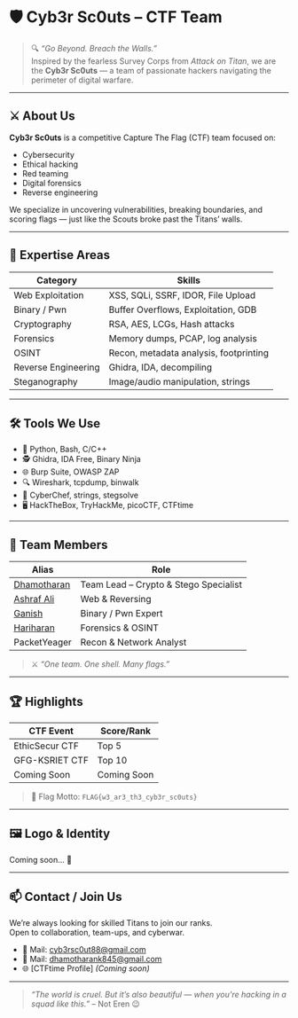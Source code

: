 ﻿# 🛡️ Cyb3r Sc0uts – CTF Team

> 🔍 _“Go Beyond. Breach the Walls.”_  
> Inspired by the fearless Survey Corps from *Attack on Titan*, we are the **Cyb3r Sc0uts** — a team of passionate hackers navigating the perimeter of digital warfare.

---

## ⚔️ About Us

**Cyb3r Sc0uts** is a competitive Capture The Flag (CTF) team focused on:
- Cybersecurity
- Ethical hacking
- Red teaming
- Digital forensics
- Reverse engineering

We specialize in uncovering vulnerabilities, breaking boundaries, and scoring flags — just like the Scouts broke past the Titans’ walls.

---

## 🧠 Expertise Areas

| Category              | Skills                               |
|-----------------------|---------------------------------------|
| Web Exploitation      | XSS, SQLi, SSRF, IDOR, File Upload    |
| Binary / Pwn          | Buffer Overflows, Exploitation, GDB   |
| Cryptography          | RSA, AES, LCGs, Hash attacks          |
| Forensics             | Memory dumps, PCAP, log analysis      |
| OSINT                 | Recon, metadata analysis, footprinting|
| Reverse Engineering   | Ghidra, IDA, decompiling              |
| Steganography         | Image/audio manipulation, strings     |

---

## 🛠️ Tools We Use

- 🐍 Python, Bash, C/C++
- 🕵️ Ghidra, IDA Free, Binary Ninja
- 🌐 Burp Suite, OWASP ZAP
- 🔍 Wireshark, tcpdump, binwalk
- 🧰 CyberChef, strings, stegsolve
- 🖥️ HackTheBox, TryHackMe, picoCTF, CTFtime

---

## 👥 Team Members

| Alias                  | Role                        |
|------------------------|-----------------------------|
| [Dhamotharan](https://github.com/Dhamotharan-K-84)            | Team Lead – Crypto & Stego Specialist |
| [Ashraf Ali](https://github.com/ashrafali005)             |  Web & Reversing  |
| [Ganish](https://github.com/Ganish-2005)       | Binary / Pwn Expert        |
| [Hariharan](https://github.com/hariharan-km)     | Forensics & OSINT          |
| PacketYeager     | Recon & Network Analyst    |

> ⚔️ *“One team. One shell. Many flags.”*

---

## 🏆 Highlights

| CTF Event         | Score/Rank   |
|-------------------|--------------|
| EthicSecur CTF    | Top 5        |
| GFG-KSRIET CTF    | Top 10       |
| Coming Soon    | Coming Soon       |

> 🚩 Flag Motto: `FLAG{w3_ar3_th3_cyb3r_sc0uts}`

---

## 🖼️ Logo & Identity

Coming soon… 👀  

---

## 📫 Contact / Join Us

We’re always looking for skilled Titans to join our ranks.  
Open to collaboration, team-ups, and cyberwar.

- 📧 Mail: cyb3rsc0ut88@gmail.com
- 📧 Mail: dhamotharank845@gmail.com
- 🌐 [CTFtime Profile] *(Coming soon)*

---

> _“The world is cruel. But it’s also beautiful — when you're hacking in a squad like this.”_ – Not Eren 😉

